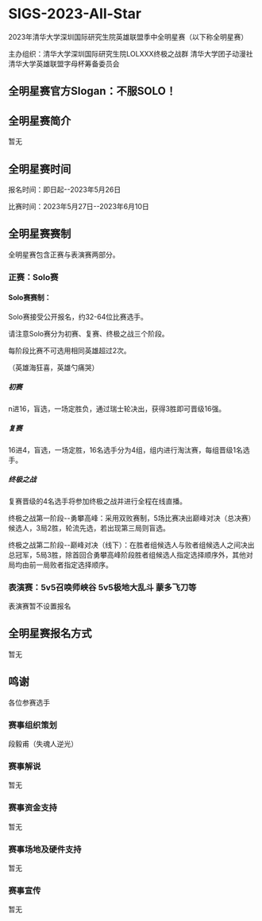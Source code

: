 # SIGS-2023-All-Star
2023年清华大学深圳国际研究生院英雄联盟季中全明星赛（以下称全明星赛）

主办组织：清华大学深圳国际研究生院LOLXXX终极之战群 清华大学团子动漫社 清华大学英雄联盟字母杯筹备委员会

## 全明星赛官方Slogan：不服SOLO！

## 全明星赛简介
暂无

## 全明星赛时间
报名时间：即日起--2023年5月26日

比赛时间：2023年5月27日--2023年6月10日

## 全明星赛赛制
全明星赛包含正赛与表演赛两部分。
### 正赛：Solo赛

#### Solo赛赛制：
Solo赛接受公开报名，约32-64位比赛选手。

请注意Solo赛分为初赛、复赛、终极之战三个阶段。

每阶段比赛不可选用相同英雄超过2次。

（英雄海狂喜，英雄勺痛哭）

##### 初赛
n进16，盲选，一场定胜负，通过瑞士轮决出，获得3胜即可晋级16强。

##### 复赛
16进4，盲选，一场定胜，16名选手分为4组，组内进行淘汰赛，每组晋级1名选手。

##### 终极之战
复赛晋级的4名选手将参加终极之战并进行全程在线直播。

终极之战第一阶段--勇攀高峰：采用双败赛制，5场比赛决出巅峰对决（总决赛）候选人，3局2胜，轮流先选，若出现第三局则盲选。

终极之战第二阶段--巅峰对决（线下）：在胜者组候选人与败者组候选人之间决出总冠军，5局3胜，除首回合勇攀高峰阶段胜者组候选人指定选择顺序外，其他对局均由前一局败者指定选择顺序。


### 表演赛：5v5召唤师峡谷 5v5极地大乱斗 蒙多飞刀等
表演赛暂不设置报名

## 全明星赛报名方式
暂无


## 鸣谢
各位参赛选手

### 赛事组织策划
段毅甫（失魂人逆光）

### 赛事解说
暂无

### 赛事资金支持
暂无

### 赛事场地及硬件支持
暂无

### 赛事宣传
暂无
